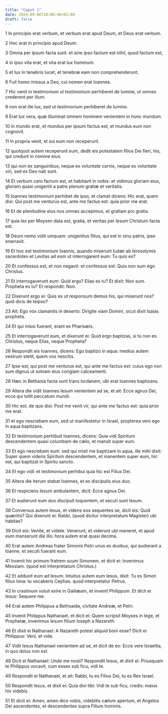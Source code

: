 ```yaml
---
title: "Caput 1"
date: 2024-09-06T20:00:46+02:00
draft: false
---
```



1 In principio erat verbum, et verbum erat apud Deum, et Deus erat verbum.

2 Hoc erat in principio apud Deum.

3 Omnia per ipsum facta sunt: et sine ipso factum est nihil, quod factum est,

4 in ipso vita erat, et vita erat lux hominum:

5 et lux in tenebris lucet, et tenebræ eam non comprehenderunt.

6 Fuit homo missus a Deo, cui nomen erat Ioannes.

7 Hic venit in testimonium ut testimonium perhiberet de lumine, ut omnes crederent per illum.

8 non erat ille lux, sed ut testimonium perhiberet de lumine.

9 Erat lux vera, quæ illuminat omnem hominem venientem in hunc mundum.

10 in mundo erat, et mundus per ipsum factus est, et mundus eum non cognovit.

11 In propria venit, et sui eum non receperunt.

12 quotquot autem receperunt eum, dedit eis potestatem filios Dei fieri, his, qui credunt in nomine eius:

13 qui non ex sanguinibus, neque ex voluntate carnis, neque ex voluntate viri, sed ex Deo nati sunt.

14 Et verbum caro factum est, et habitavit in nobis: et vidimus gloriam eius, gloriam quasi unigeniti a patre plenum gratiæ et veritatis.

15 Ioannes testimonium perhibet de ipso, et clamat dicens: Hic erat, quem dixi: Qui post me venturus est, ante me factus est: quia prior me erat.

16 Et de plenitudine eius nos omnes accepimus, et gratiam pro gratia.

17 quia lex per Moysen data est, gratia, et veritas per Iesum Christum facta est.

18 Deum nemo vidit umquam: unigenitus filius, qui est in sinu patris, ipse enarravit.

19 Et hoc est testimonium Ioannis, quando miserunt Iudæi ab Ierosolymis sacerdotes et Levitas ad eum ut interrogarent eum: Tu quis es?

20 Et confessus est, et non negavit: et confessus est: Quia non sum ego Christus.

21 Et interrogaverunt eum: Quid ergo? Elias es tu? Et dixit: Non sum. Propheta es tu? Et respondit: Non.

22 Dixerunt ergo ei: Quis es ut responsum demus his, qui miserunt nos? quid dicis de teipso?

23 Ait: Ego vox clamantis in deserto: Dirigite viam Domini, sicut dixit Isaias propheta.

24 Et qui missi fuerant, erant ex Pharisæis.

25 Et interrogaverunt eum, et dixerunt ei: Quid ergo baptizas, si tu non es Christus, neque Elias, neque Propheta?

26 Respondit eis Ioannes, dicens: Ego baptizo in aqua: medius autem vestrum stetit, quem vos nescitis.

27 Ipse est, qui post me venturus est, qui ante me factus est: cuius ego non sum dignus ut solvam eius corigiam calceamenti.

28 Hæc in Bethania facta sunt trans Iordanem, ubi erat Ioannes baptizans.

29 Altera die vidit Ioannes Iesum venientem ad se, et ait: Ecce agnus Dei, ecce qui tollit peccatum mundi.

30 Hic est, de quo dixi: Post me venit vir, qui ante me factus est: quia prior me erat.

31 et ego nesciebam eum, sed ut manifestetur in Israel, propterea veni ego in aqua baptizans.

32 Et testimonium perhibuit Ioannes, dicens: Quia vidi Spiritum descendentem quasi columbam de cælo, et mansit super eum.

33 Et ego nesciebam eum: sed qui misit me baptizare in aqua, ille mihi dixit: Super quem videris Spiritum descendentem, et manentem super eum, hic est, qui baptizat in Spiritu sancto.

34 Et ego vidi: et testimonium perhibui quia hic est Filius Dei.

35 Altera die iterum stabat Ioannes, et ex discipulis eius duo.

36 Et respiciens Iesum ambulantem, dicit: Ecce agnus Dei.

37 Et audierunt eum duo discipuli loquentem, et secuti sunt Iesum.

38 Conversus autem Iesus, et videns eos sequentes se, dicit eis: Quid quæritis? Qui dixerunt ei: Rabbi, (quod dicitur interpretatum Magister) ubi habitas?

39 Dicit eis: Venite, et videte. Venerunt, et viderunt ubi maneret, et apud eum manserunt die illo: hora autem erat quasi decima.

40 Erat autem Andreas frater Simonis Petri unus ex duobus, qui audierant a Ioanne, et secuti fuerant eum.

41 Invenit hic primum fratrem suum Simonem, et dicit ei: Invenimus Messiam. (quod est interpretatum Christus.)

42 Et adduxit eum ad Iesum. Intuitus autem eum Iesus, dixit: Tu es Simon filius Iona: tu vocaberis Cephas. quod interpretatur Petrus.

43 In crastinum voluit exire in Galilæam, et invenit Philippum. Et dicit ei Iesus: Sequere me.

44 Erat autem Philippus a Bethsaida, civitate Andreæ, et Petri.

45 Invenit Philippus Nathanael, et dicit ei: Quem scripsit Moyses in lege, et Prophetæ, invenimus Iesum filium Ioseph a Nazareth.

46 Et dixit ei Nathanael: A Nazareth potest aliquid boni esse? Dicit ei Philippus: Veni, et vide.

47 Vidit Iesus Nathanael venientem ad se, et dicit de eo: Ecce vere Israelita, in quo dolus non est.

48 Dicit ei Nathanael: Unde me nosti? Respondit Iesus, et dixit ei: Priusquam te Philippus vocavit, cum esses sub ficu, vidi te.

49 Respondit ei Nathanael, et ait: Rabbi, tu es Filius Dei, tu es Rex Israel.

50 Respondit Iesus, et dixit ei: Quia dixi tibi: Vidi te sub ficu, credis: maius his videbis.

51 Et dicit ei: Amen, amen dico vobis, videbitis cælum apertum, et Angelos Dei ascendentes, et descendentes supra Filium hominis.

